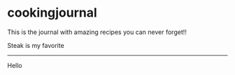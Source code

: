 # cookingjournal
This is the journal with amazing recipes you can never forget!!

Steak is my favorite

---

Hello